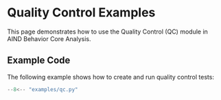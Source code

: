 # Quality Control Examples

This page demonstrates how to use the Quality Control (QC) module in AIND Behavior Core Analysis.

## Example Code

The following example shows how to create and run quality control tests:

```python
--8<-- "examples/qc.py"
```